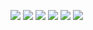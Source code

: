 
![](https://shirukai.gitee.io/images/36429b0685dcf7f7d5e6ce93df239be7.jpg)
![](https://shirukai.gitee.io/images/8d94f2eea90561c889ca86357245b929.jpg)
![](https://shirukai.gitee.io/images/88a8b8b867e36e9fd1e063b292642415.jpg)
![](https://shirukai.gitee.io/images/4ffebbc34e444a5a92db7307d06de0e0.jpg)
![](https://shirukai.gitee.io/images/10404f2ee29beef22271ae32198ba56f.jpg)
![](https://shirukai.gitee.io/images/a1a220f8d640be16d59360fe2974f177.jpg)
